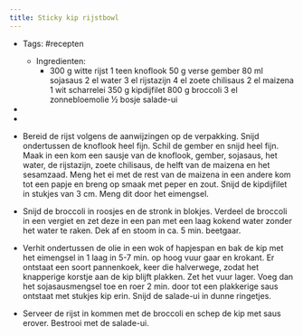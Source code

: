 ```yaml
---
title: Sticky kip rijstbowl
---
```


- Tags: #recepten
	 - Ingredienten:
		 - 300 g witte rijst
1 teen knoflook
50 g verse gember
80 ml sojasaus
2 el water
3 el rijstazijn
4 el zoete chilisaus
2 el maizena
1 wit scharrelei
350 g kipdijfilet
800 g broccoli
3 el zonnebloemolie
½ bosje salade-ui

- 

- 

- Bereid de rijst volgens de aanwijzingen op de verpakking. Snijd ondertussen de knoflook heel fijn. Schil de gember en snijd heel fijn. Maak in een kom een sausje van de knoflook, gember, sojasaus, het water, de rijstazijn, zoete chilisaus, de helft van de maizena en het sesamzaad. Meng het ei met de rest van de maizena in een andere kom tot een papje en breng op smaak met peper en zout. Snijd de kipdijfilet in stukjes van 3 cm. Meng dit door het eimengsel.

- Snijd de broccoli in roosjes en de stronk in blokjes. Verdeel de broccoli in een vergiet en zet deze in een pan met een laag kokend water zonder het water te raken. Dek af en stoom in ca. 5 min. beetgaar.

- Verhit ondertussen de olie in een wok of hapjespan en bak de kip met het eimengsel in 1 laag in 5-7 min. op hoog vuur gaar en krokant. Er ontstaat een soort pannenkoek, keer die halverwege, zodat het knapperige korstje aan de kip blijft plakken. Zet het vuur lager. Voeg dan het sojasausmengsel toe en roer 2 min. door tot een plakkerige saus ontstaat met stukjes kip erin. Snijd de salade-ui in dunne ringetjes.

- Serveer de rijst in kommen met de broccoli en schep de kip met saus erover. Bestrooi met de salade-ui.
